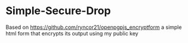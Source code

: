 # Simple-Secure-Drop
Based on https://github.com/ryncor21/openpgpjs_encryptform a simple html form that encrypts its output using my public key
